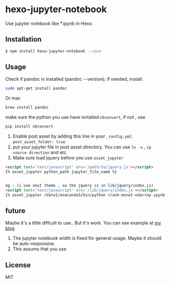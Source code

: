 # hexo-jupyter-notebook

Use jupyter notebook like *.ipynb in Hexo.

## Installation


``` bash
$ npm install hexo-jupyter-notebook --save
```

## Usage
Check if pandoc is installed (pandoc --version); if needed, install:
``` bash
sudo apt-get install pandoc
``` 
Or mac
``` bash
brew install pandoc
```

make sure the python you use have isntalled `nbconvert`, if not , use 

``` bash
pip install nbconvert
```

1. Enable post asset by adding this line in your `_config.yml`: `post_asset_folder: true`
2. put your jupyter file in post asset directory. You can use `ln -s` , `cp source direction` and etc. 
3. Make sure load jquery before you use `asset_jupyter`

``` html
<script text='text/javascript' src='/path/to/jquery.js'></script>
{% asset_jupyter python_path jupyter_file_name %}


eg : (i use next theme , so the jquery is in lib/jquery/index.js)
<script text='text/javascript' src='/lib/jquery/index.js'></script>
{% asset_jupyter /data1/anaconda3/bin/python crash-mxnet-ndarray.ipynb %}

```

## future
Maybe it's a little diffcult to use.. But it's work. You can see example at [my blog](blog.qiliuxiansheng.com)

1. The jupyter notebook width is fixed for general usage. Maybe it should be auto-responsive.
2. This assums that you use 

## License

MIT
